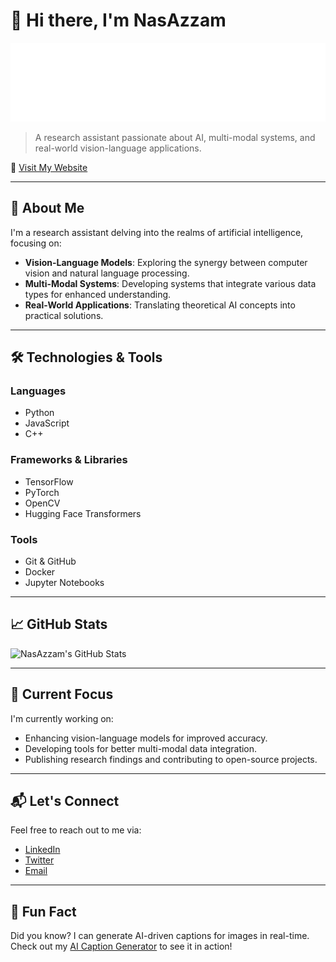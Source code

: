 # 👋 Hi there, I'm NasAzzam

![NasAzzam Handwriting](NasAzzamHandwritingAnimatedDark.svg)

> A research assistant passionate about AI, multi-modal systems, and real-world vision-language applications.

🔗 [Visit My Website](https://nasazzam.github.io)

---

## 🧠 About Me

I'm a research assistant delving into the realms of artificial intelligence, focusing on:

- **Vision-Language Models**: Exploring the synergy between computer vision and natural language processing.
- **Multi-Modal Systems**: Developing systems that integrate various data types for enhanced understanding.
- **Real-World Applications**: Translating theoretical AI concepts into practical solutions.

---

## 🛠️ Technologies & Tools

### Languages

- Python
- JavaScript
- C++

### Frameworks & Libraries

- TensorFlow
- PyTorch
- OpenCV
- Hugging Face Transformers

### Tools

- Git & GitHub
- Docker
- Jupyter Notebooks

---

## 📈 GitHub Stats

![NasAzzam's GitHub Stats](https://github-readme-stats.vercel.app/api?username=NasAzzam&show_icons=true&hide_title=true&count_private=true&hide=prs&theme=radical)

---

## 🌱 Current Focus

I'm currently working on:

- Enhancing vision-language models for improved accuracy.
- Developing tools for better multi-modal data integration.
- Publishing research findings and contributing to open-source projects.

---

## 📬 Let's Connect

Feel free to reach out to me via:

- [LinkedIn](https://www.linkedin.com/in/nasazzam)
- [Twitter](https://twitter.com/nasazzam)
- [Email](mailto:nasazzam@example.com)

---

## 🎯 Fun Fact

Did you know? I can generate AI-driven captions for images in real-time. Check out my [AI Caption Generator](https://nasazzam.github.io/ai-caption-generator) to see it in action!
